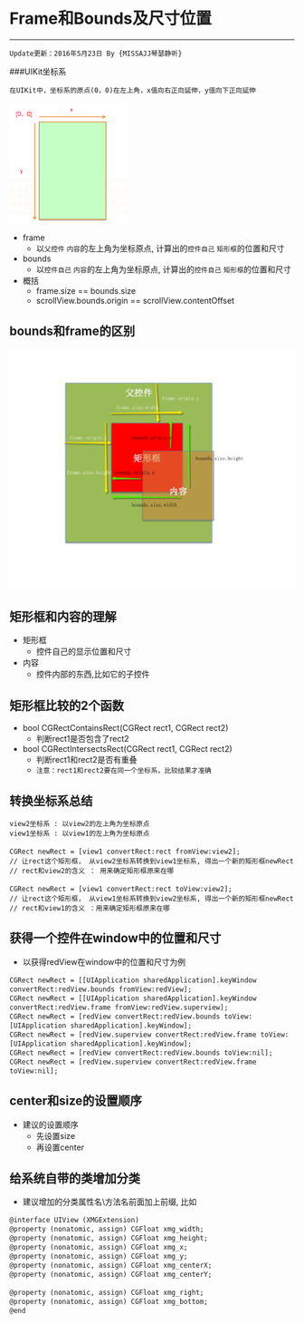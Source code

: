 # Frame和Bounds及尺寸位置
 
---
```objc
Update更新：2016年5月23日 By {MISSAJJ琴瑟静听}
```
###UIKit坐标系


```objc
在UIKit中，坐标系的原点(0，0)在左上角，x值向右正向延伸，y值向下正向延伸

```
![image](UIkit坐标系.png)


- frame
    - 以`父控件` `内容`的左上角为坐标原点, 计算出的`控件自己` `矩形框`的位置和尺寸
- bounds
    - 以`控件自己` `内容`的左上角为坐标原点, 计算出的`控件自己` `矩形框`的位置和尺寸
- 概括
    - frame.size == bounds.size
    - scrollView.bounds.origin == scrollView.contentOffset

## bounds和frame的区别
![](../Images/bounds和frame的区别.png)

## 矩形框和内容的理解
- 矩形框
    - 控件自己的显示位置和尺寸
- 内容
    - 控件内部的东西,比如它的子控件


## 矩形框比较的2个函数
- bool CGRectContainsRect(CGRect rect1, CGRect rect2)
    - 判断rect1是否包含了rect2
- bool CGRectIntersectsRect(CGRect rect1, CGRect rect2)
    - 判断rect1和rect2是否有重叠
    - `注意：rect1和rect2要在同一个坐标系，比较结果才准确`

## 转换坐标系总结
```objc
view2坐标系 : 以view2的左上角为坐标原点
view1坐标系 : 以view1的左上角为坐标原点

CGRect newRect = [view1 convertRect:rect fromView:view2];
// 让rect这个矩形框， 从view2坐标系转换到view1坐标系, 得出一个新的矩形框newRect
// rect和view2的含义 ： 用来确定矩形框原来在哪

CGRect newRect = [view1 convertRect:rect toView:view2];
// 让rect这个矩形框， 从view1坐标系转换到view2坐标系, 得出一个新的矩形框newRect
// rect和view1的含义 ：用来确定矩形框原来在哪
```

## 获得一个控件在window中的位置和尺寸
- 以获得redView在window中的位置和尺寸为例

```objc
CGRect newRect = [[UIApplication sharedApplication].keyWindow convertRect:redView.bounds fromView:redView];
CGRect newRect = [[UIApplication sharedApplication].keyWindow convertRect:redView.frame fromView:redView.superview];
CGRect newRect = [redView convertRect:redView.bounds toView:[UIApplication sharedApplication].keyWindow];
CGRect newRect = [redView.superview convertRect:redView.frame toView:[UIApplication sharedApplication].keyWindow];
CGRect newRect = [redView convertRect:redView.bounds toView:nil];
CGRect newRect = [redView.superview convertRect:redView.frame toView:nil];
```

## center和size的设置顺序
- 建议的设置顺序
    - 先设置size
    - 再设置center

## 给系统自带的类增加分类
- 建议增加的分类属性名\方法名前面加上前缀, 比如

```objc
@interface UIView (XMGExtension)
@property (nonatomic, assign) CGFloat xmg_width;
@property (nonatomic, assign) CGFloat xmg_height;
@property (nonatomic, assign) CGFloat xmg_x;
@property (nonatomic, assign) CGFloat xmg_y;
@property (nonatomic, assign) CGFloat xmg_centerX;
@property (nonatomic, assign) CGFloat xmg_centerY;

@property (nonatomic, assign) CGFloat xmg_right;
@property (nonatomic, assign) CGFloat xmg_bottom;
@end
```